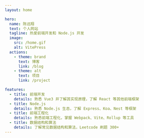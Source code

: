 ```yaml
---
layout: home

hero:
  name: 陈远翔
  text: 个人网站
  tagline: 热爱前端开发和 Node.js 开发
  image:
    src: /home.gif
    alt: VitePress
  actions:
    - theme: brand
      text: 博客
      link: /blog
    - theme: alt
      text: 项目
      link: /project

features:
  - title: 前端开发
    details: 熟悉 Vue3 并了解其实现原理，了解 React 等其他前端框架
  - title: Node.js
    details: 熟悉 Node.js 生态，了解 Express、Koa、Nest 等框架
  - title: 前端工程化
    details: 熟悉前端工程化，掌握 Webpack、Vite、Rollup 等工具
  - title: 数据结构和算法
    details: 了解常见数据结构和算法，Leetcode 刷题 300+
---
```

